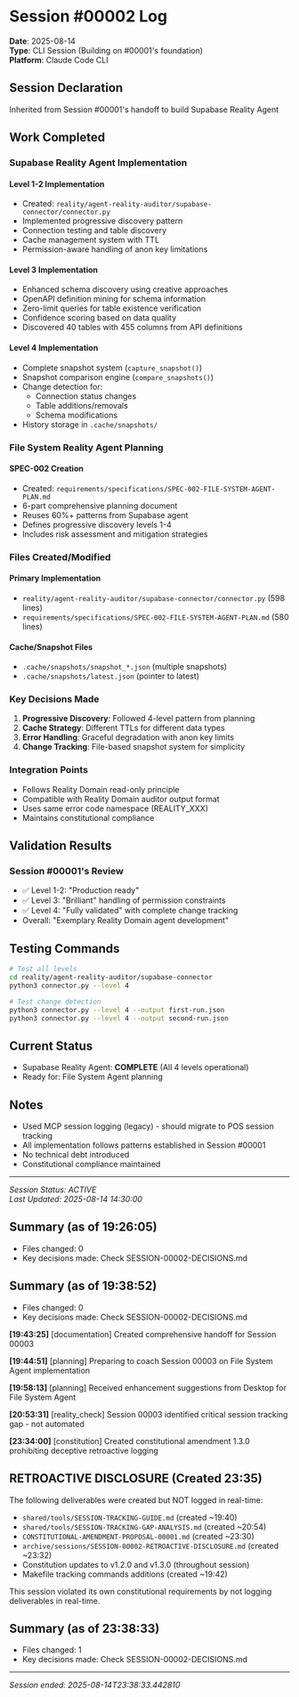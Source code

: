 # Session #00002 Log
**Date**: 2025-08-14  
**Type**: CLI Session (Building on #00001's foundation)  
**Platform**: Claude Code CLI  

## Session Declaration
Inherited from Session #00001's handoff to build Supabase Reality Agent

## Work Completed

### Supabase Reality Agent Implementation

#### Level 1-2 Implementation
- Created: `reality/agent-reality-auditor/supabase-connector/connector.py`
- Implemented progressive discovery pattern
- Connection testing and table discovery
- Cache management system with TTL
- Permission-aware handling of anon key limitations

#### Level 3 Implementation  
- Enhanced schema discovery using creative approaches
- OpenAPI definition mining for schema information
- Zero-limit queries for table existence verification
- Confidence scoring based on data quality
- Discovered 40 tables with 455 columns from API definitions

#### Level 4 Implementation
- Complete snapshot system (`capture_snapshot()`)
- Snapshot comparison engine (`compare_snapshots()`)
- Change detection for:
  - Connection status changes
  - Table additions/removals
  - Schema modifications
- History storage in `.cache/snapshots/`

### File System Reality Agent Planning

#### SPEC-002 Creation
- Created: `requirements/specifications/SPEC-002-FILE-SYSTEM-AGENT-PLAN.md`
- 6-part comprehensive planning document
- Reuses 60%+ patterns from Supabase agent
- Defines progressive discovery levels 1-4
- Includes risk assessment and mitigation strategies

### Files Created/Modified

#### Primary Implementation
- `reality/agent-reality-auditor/supabase-connector/connector.py` (598 lines)
- `requirements/specifications/SPEC-002-FILE-SYSTEM-AGENT-PLAN.md` (580 lines)

#### Cache/Snapshot Files
- `.cache/snapshots/snapshot_*.json` (multiple snapshots)
- `.cache/snapshots/latest.json` (pointer to latest)

### Key Decisions Made

1. **Progressive Discovery**: Followed 4-level pattern from planning
2. **Cache Strategy**: Different TTLs for different data types
3. **Error Handling**: Graceful degradation with anon key limits
4. **Change Tracking**: File-based snapshot system for simplicity

### Integration Points

- Follows Reality Domain read-only principle
- Compatible with Reality Domain auditor output format
- Uses same error code namespace (REALITY_XXX)
- Maintains constitutional compliance

## Validation Results

### Session #00001's Review
- ✅ Level 1-2: "Production ready"
- ✅ Level 3: "Brilliant" handling of permission constraints
- ✅ Level 4: "Fully validated" with complete change tracking
- Overall: "Exemplary Reality Domain agent development"

## Testing Commands

```bash
# Test all levels
cd reality/agent-reality-auditor/supabase-connector
python3 connector.py --level 4

# Test change detection
python3 connector.py --level 4 --output first-run.json
python3 connector.py --level 4 --output second-run.json
```

## Current Status

- Supabase Reality Agent: **COMPLETE** (All 4 levels operational)
- Ready for: File System Agent planning

## Notes

- Used MCP session logging (legacy) - should migrate to POS session tracking
- All implementation follows patterns established in Session #00001
- No technical debt introduced
- Constitutional compliance maintained

---

*Session Status: ACTIVE*  
*Last Updated: 2025-08-14 14:30:00*
## Summary (as of 19:26:05)
- Files changed: 0
- Key decisions made: Check SESSION-00002-DECISIONS.md

## Summary (as of 19:38:52)
- Files changed: 0
- Key decisions made: Check SESSION-00002-DECISIONS.md

**[19:43:25]** [documentation] Created comprehensive handoff for Session 00003

**[19:44:51]** [planning] Preparing to coach Session 00003 on File System Agent implementation

**[19:58:13]** [planning] Received enhancement suggestions from Desktop for File System Agent

**[20:53:31]** [reality_check] Session 00003 identified critical session tracking gap - not automated

**[23:34:00]** [constitution] Created constitutional amendment 1.3.0 prohibiting deceptive retroactive logging

## RETROACTIVE DISCLOSURE (Created 23:35)

The following deliverables were created but NOT logged in real-time:
- `shared/tools/SESSION-TRACKING-GUIDE.md` (created ~19:40)
- `shared/tools/SESSION-TRACKING-GAP-ANALYSIS.md` (created ~20:54) 
- `CONSTITUTIONAL-AMENDMENT-PROPOSAL-00001.md` (created ~23:30)
- `archive/sessions/SESSION-00002-RETROACTIVE-DISCLOSURE.md` (created ~23:32)
- Constitution updates to v1.2.0 and v1.3.0 (throughout session)
- Makefile tracking commands additions (created ~19:42)

This session violated its own constitutional requirements by not logging deliverables in real-time.

## Summary (as of 23:38:33)
- Files changed: 1
- Key decisions made: Check SESSION-00002-DECISIONS.md

---
*Session ended: 2025-08-14T23:38:33.442810*
